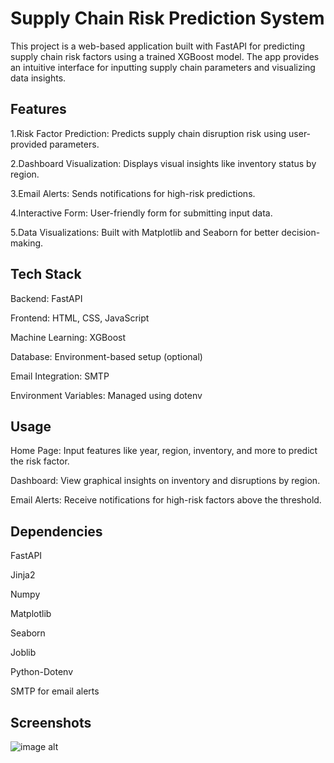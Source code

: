 # Supply Chain Risk Prediction System

This project is a web-based application built with FastAPI for predicting supply chain risk factors using a trained XGBoost model. The app provides an intuitive interface for inputting supply chain parameters and visualizing data insights.

## Features

1.Risk Factor Prediction: Predicts supply chain disruption risk using user-provided parameters.

2.Dashboard Visualization: Displays visual insights like inventory status by region.

3.Email Alerts: Sends notifications for high-risk predictions.

4.Interactive Form: User-friendly form for submitting input data.

5.Data Visualizations: Built with Matplotlib and Seaborn for better decision-making.

## Tech Stack

Backend: FastAPI

Frontend: HTML, CSS, JavaScript

Machine Learning: XGBoost

Database: Environment-based setup (optional)

Email Integration: SMTP

Environment Variables: Managed using dotenv

## Usage

Home Page: Input features like year, region, inventory, and more to predict the risk factor.

Dashboard: View graphical insights on inventory and disruptions by region.

Email Alerts: Receive notifications for high-risk factors above the threshold.

## Dependencies

FastAPI

Jinja2

Numpy

Matplotlib

Seaborn

Joblib

Python-Dotenv

SMTP for email alerts

## Screenshots

![image alt]()

